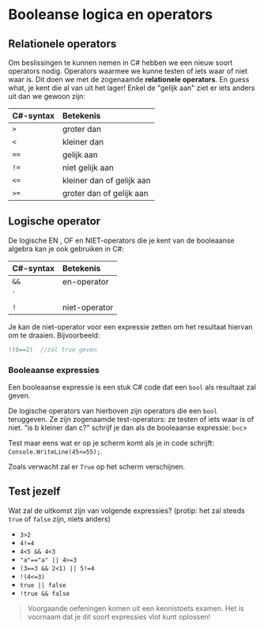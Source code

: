 # Booleanse logica en operators

## Relationele operators

Om beslissingen te kunnen nemen in C\# hebben we een nieuw soort operators nodig. Operators waarmee we kunne testen of iets waar of niet waar is. Dit doen we met de zogenaamde **relationele operators**. En guess what, je kent die al van uit het lager! Enkel de "gelijk aan" ziet er iets anders uit dan we gewoon zijn:

| C\#-syntax | Betekenis |
| :--- | :--- |
| `>` | groter dan |
| `<` | kleiner dan |
| `==` | gelijk aan |
| `!=` | niet gelijk aan |
| `<=` | kleiner dan of gelijk aan |
| `>=` | groter dan of gelijk aan |

## Logische operator

De logische EN , OF en NIET-operators die je kent van de booleaanse algebra kan je ook gebruiken in C\#:

| C\#-syntax | Betekenis |
| :--- | :--- |
| `&&` | en-operator |
| `||` | of-operator |
| `!` | niet-operator |

Je kan de niet-operator voor een expressie zetten om het resultaat hiervan om te draaien. Bijvoorbeeld:

```csharp
!(0==2)  //zal true geven
```

### Booleaanse expressies

Een booleaanse expressie is een stuk C\# code dat een `bool` als resultaat zal geven.

De logische operators van hierboven zijn operators die een `bool` teruggeven. Ze zijn zogenaamde test-operators: ze testen of iets waar is of niet. "is b kleiner dan c?" schrijf je dan als de booleaanse expressie: `b<c`&gt;

Test maar eens wat er op je scherm komt als je in code schrijft: `Console.WriteLine(45<=55);`.

Zoals verwacht zal er `True` op het scherm verschijnen.

## Test jezelf

Wat zal de uitkomst zijn van volgende expressies? \(protip: het zal steeds `true` of `false` zijn, niets anders\)

* `3>2`
* `4!=4` 
* `4<5 && 4<3`
* `"a"=="a" || 4>=3`
* `(3==3 && 2<1) || 5!=4`
* `!(4<=3)`
* `true || false`
* `!true && false`

> Voorgaande oefeningen komen uit een kennistoets examen. Het is voornaam dat je dit soort expressies vlot kunt oplossen!

